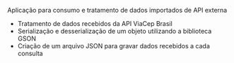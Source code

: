 Aplicação para consumo e tratamento de dados importados de API externa

- Tratamento de dados recebidos da API ViaCep Brasil
- Serialização e desserialização de um objeto utilizando a biblioteca GSON
- Criação de um arquivo JSON para gravar dados recebidos a cada consulta
